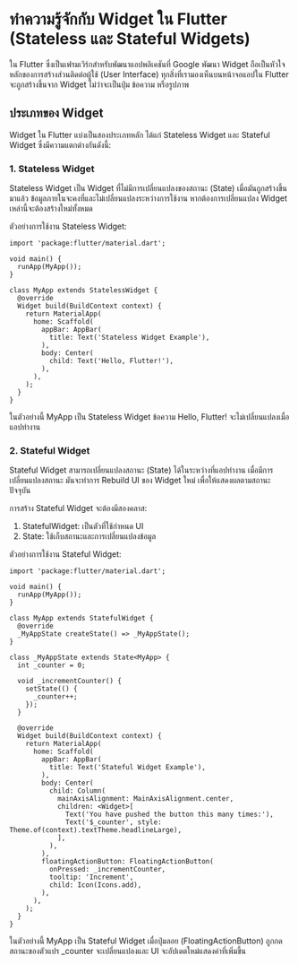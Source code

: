 # ทำความรู้จักกับ Widget ใน Flutter (Stateless และ Stateful Widgets)

ใน Flutter ซึ่งเป็นเฟรมเวิร์กสำหรับพัฒนาแอปพลิเคชันที่ Google พัฒนา Widget ถือเป็นหัวใจหลักของการสร้างส่วนติดต่อผู้ใช้ (User Interface) ทุกสิ่งที่เรามองเห็นบนหน้าจอแอปใน Flutter จะถูกสร้างขึ้นจาก Widget ไม่ว่าจะเป็นปุ่ม ข้อความ หรือรูปภาพ

## ประเภทของ Widget

Widget ใน Flutter แบ่งเป็นสองประเภทหลัก ได้แก่ Stateless Widget และ Stateful Widget ซึ่งมีความแตกต่างกันดังนี้:

### 1. Stateless Widget

Stateless Widget เป็น Widget ที่ไม่มีการเปลี่ยนแปลงของสถานะ (State) เมื่อมันถูกสร้างขึ้นมาแล้ว ข้อมูลภายในจะคงที่และไม่เปลี่ยนแปลงระหว่างการใช้งาน หากต้องการเปลี่ยนแปลง Widget เหล่านี้จะต้องสร้างใหม่ทั้งหมด

ตัวอย่างการใช้งาน Stateless Widget:

```
import 'package:flutter/material.dart';

void main() {
  runApp(MyApp());
}

class MyApp extends StatelessWidget {
  @override
  Widget build(BuildContext context) {
    return MaterialApp(
      home: Scaffold(
        appBar: AppBar(
          title: Text('Stateless Widget Example'),
        ),
        body: Center(
          child: Text('Hello, Flutter!'),
        ),
      ),
    );
  }
}
```

ในตัวอย่างนี้ MyApp เป็น Stateless Widget ข้อความ Hello, Flutter! จะไม่เปลี่ยนแปลงเมื่อแอปทำงาน

### 2. Stateful Widget

Stateful Widget สามารถเปลี่ยนแปลงสถานะ (State) ได้ในระหว่างที่แอปทำงาน เมื่อมีการเปลี่ยนแปลงสถานะ มันจะทำการ Rebuild UI ของ Widget ใหม่ เพื่อให้แสดงผลตามสถานะปัจจุบัน

การสร้าง Stateful Widget จะต้องมีสองคลาส:

1. StatefulWidget: เป็นตัวที่ใช้กำหนด UI
2. State: ใช้เก็บสถานะและการเปลี่ยนแปลงข้อมูล

ตัวอย่างการใช้งาน Stateful Widget:

```
import 'package:flutter/material.dart';

void main() {
  runApp(MyApp());
}

class MyApp extends StatefulWidget {
  @override
  _MyAppState createState() => _MyAppState();
}

class _MyAppState extends State<MyApp> {
  int _counter = 0;

  void _incrementCounter() {
    setState(() {
      _counter++;
    });
  }

  @override
  Widget build(BuildContext context) {
    return MaterialApp(
      home: Scaffold(
        appBar: AppBar(
          title: Text('Stateful Widget Example'),
        ),
        body: Center(
          child: Column(
            mainAxisAlignment: MainAxisAlignment.center,
            children: <Widget>[
              Text('You have pushed the button this many times:'),
              Text('$_counter', style: Theme.of(context).textTheme.headlineLarge),
            ],
          ),
        ),
        floatingActionButton: FloatingActionButton(
          onPressed: _incrementCounter,
          tooltip: 'Increment',
          child: Icon(Icons.add),
        ),
      ),
    );
  }
}
```

ในตัวอย่างนี้ MyApp เป็น Stateful Widget เมื่อปุ่มลอย (FloatingActionButton) ถูกกด สถานะของตัวแปร _counter จะเปลี่ยนแปลงและ UI จะอัปเดตใหม่แสดงค่าที่เพิ่มขึ้น